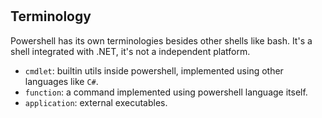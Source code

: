 #

## Terminology

Powershell has its own terminologies besides other shells like bash.
It's a shell integrated with .NET, it's not a independent platform.

- `cmdlet`: builtin utils inside powershell, implemented using other languages like `C#`.
- `function`: a command implemented using powershell language itself.
- `application`: external executables.
